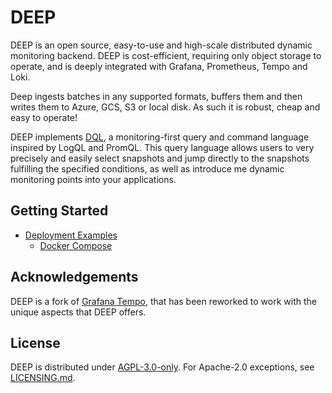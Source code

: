 # DEEP

DEEP is an open source, easy-to-use and high-scale distributed dynamic monitoring backend. DEEP is cost-efficient,
requiring only object storage to operate, and is deeply integrated with Grafana, Prometheus, Tempo and Loki.

Deep ingests batches in any supported formats, buffers them and then writes them to Azure, GCS, S3 or local disk. As
such it is robust, cheap and easy to operate!

DEEP implements [DQL](), a monitoring-first query and command language inspired by LogQL and PromQL. This query language
allows users to very precisely and easily select snapshots and jump directly to the snapshots fulfilling the specified
conditions, as well as introduce me dynamic monitoring points into your applications.

## Getting Started

- [Deployment Examples](./example)
    - [Docker Compose](./example/docker-compose)

## Acknowledgements

DEEP is a fork of [Grafana Tempo](https://github.com/grafana/tempo), that has been reworked to work with the unique aspects that DEEP offers.

## License

DEEP is distributed under [AGPL-3.0-only](LICENSE). For Apache-2.0 exceptions, see [LICENSING.md](LICENSING.md).
